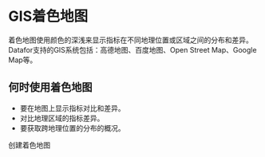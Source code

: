 # GIS着色地图

着色地图使用颜色的深浅来显示指标在不同地理位置或区域之间的分布和差异。
Datafor支持的GIS系统包括：高德地图、百度地图、Open Street Map、Google Map等。

## 何时使用着色地图

- 要在地图上显示指标对比和差异。
- 对比地理区域的指标差异。
- 要获取跨地理位置的分布的概况。

创建着色地图
